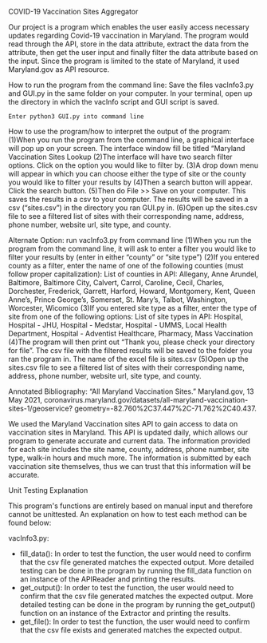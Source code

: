 COVID-19 Vaccination Sites Aggregator

Our project is a program which enables the user easily access necessary updates regarding Covid-19 vaccination in Maryland. The program would read through the API, store in the data attribute, extract the data from the attribute, then get the user input and finally filter the data attribute based on the input. Since the program is limited to the state of Maryland, it used Maryland.gov as API resource. 

How to run the program from the command line: 
    Save the files vacInfo3.py and GUI.py in the same folder on your computer. In your terminal, open up the directory in which the vacInfo script and GUI script is saved. 
    
    Enter python3 GUI.py into command line 

How to use the program/how to interpret the output of the program: 
    (1)When you run the program from the command line, a graphical interface will pop up on your screen. The interface window fill be titled “Maryland Vaccination Sites Lookup 
    (2)The interface will have two search filter options. Click on the option you would like to filter by. 
    (3)A drop down menu will appear in which you can choose either the type of site or the county you would like to filter your results by 
    (4)Then a search button will appear. Click the search button. 
    (5)Then do File >> Save on your computer. This saves the results in a csv to your computer. The results will be saved in a csv (“sites.csv”) in the directory you ran GUI.py in. 
    (6)Open up the sites.csv file to see a filtered list of sites with their corresponding name, address, phone number, website url, site type, and county.

Alternate Option: run vacInfo3.py from command line
    (1)When you run the program from the command line, it will ask to enter a filter you would like to filter your results by (enter in either “county” or “site type”)
    (2)If you entered county as a filter, enter the name of one of the following counties (must follow proper capitalization): 
        List of counties in API: Allegany, Anne Arundel, Baltimore, Baltimore City, Calvert, Carrol, Caroline, Cecil, Charles, Dorchester, Frederick, Garrett, Harford, Howard, Montgomery, Kent, Queen Anne’s, Prince George’s, Somerset, St. Mary’s, Talbot, Washington, Worcester, Wicomico
    (3)If you entered site type as a filter, enter the type of site from one of the following options: 
        List of site types in API: Hospital, Hospital - JHU, Hospital - Medstar, Hospital - UMMS, Local Health Department, Hospital - Adventist Healthcare, Pharmacy, Mass Vaccination
    (4)The program will then print out “Thank you, please check your directory for file”. The csv file with the filtered results will be saved to the folder you ran the program in. The name of the excel file is sites.csv
    (5)Open up the sites.csv file to see a filtered list of sites with their corresponding name, address, phone number, website url, site type, and county. 

Annotated Bibliography: 
“All Maryland Vaccination Sites.” Maryland.gov, 13 May 2021, 
    coronavirus.maryland.gov/datasets/all-maryland-vaccination-sites-1/geoservice? geometry=-82.760%2C37.447%2C-71.762%2C40.437.

We used the Maryland Vaccination sites API to gain access to data on vaccination sites in Maryland. This API is updated daily, which allows our program to generate accurate and current data. The information provided for each site includes the site name, county, address, phone number, site type, walk-in hours and much more. The information is submitted by each vaccination site themselves, thus we can trust that this information will be accurate. 

Unit Testing Explanation

This program's functions are entirely based on manual input and therefore cannot be unittested. 
An explanation on how to test each method can be found below:

vacInfo3.py:
- fill_data(): In order to test the function, the user would need to confirm that the csv file
generated matches the expected output. More detailed testing can be done in the program by
running the fill_data function on an instance of the APIReader and printing the results.
- get_output(): In order to test the function, the user would need to confirm that the csv file
generated matches the expected output. More detailed testing can be done in the program by
running the get_output() function on an instance of the Extractor and printing the results.
- get_file(): In order to test the function, the user would need to confirm that the csv file
exists and generated matches the expected output.